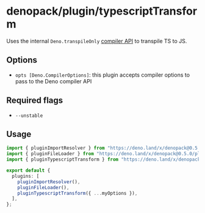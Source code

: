 # denopack/plugin/typescriptTransform

Uses the internal `Deno.transpileOnly` [compiler API](https://deno.land/manual/runtime/compiler_apis) to transpile TS to JS.

## Options

- `opts [Deno.CompilerOptions]`: this plugin accepts compiler options to pass to the Deno compiler API

## Required flags

- `--unstable`

## Usage

```ts
import { pluginImportResolver } from "https://deno.land/x/denopack@0.5.0/plugin/importResolver/mod.ts";
import { pluginFileLoader } from "https://deno.land/x/denopack@0.5.0/plugin/fileLoader/mod.ts";
import { pluginTypescriptTransform } from "https://deno.land/x/denopack@0.5.0/plugin/typescriptTransform/mod.ts";

export default {
  plugins: [
    pluginImportResolver(),
    pluginFileLoader(),
    pluginTypescriptTransform({ ...myOptions }),
  ],
};
```
